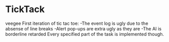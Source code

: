 # TickTack
veegee
First iteration of tic tac toe:
-The event log is ugly due to the absense of line breaks
-Alert pop-ups are extra ugly as they are
-The AI is borderline retarded
Every specified part of the task is implemented though.
